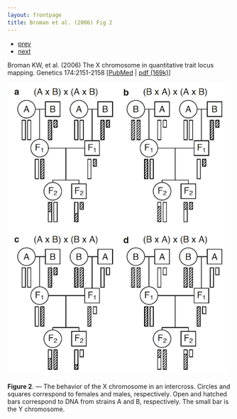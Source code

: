 ```yaml
---
layout: frontpage
title: Broman et al. (2006) Fig 2
---
```


<div class="navbar">
  <div class="navbar-inner">
      <ul class="nav">
          <li><a href="rigenome_fig6.html">prev</a></li>
          <li><a href="mousebc_fig3.html">next</a></li>
      </ul>
  </div>
</div>

Broman KW, et al. (2006)  The X chromosome
in quantitative trait locus mapping.  Genetics 174:2151-2158
\[[PubMed](http://www.ncbi.nlm.nih.gov/pubmed/17028340) | [pdf (169k)](http://www.biostat.wisc.edu/~kbroman/publications/xchr.pdf)\]

![Broman et al. (2006) Fig 2](../../assets/bigpubpics/xchr_fig2_lg.png)

**Figure 2**. &mdash; The behavior of the X chromosome in an intercross.
Circles and squares correspond to females and males, respectively.
Open and hatched bars correspond to DNA from
strains A and B, respectively. The small bar is the Y chromosome.
